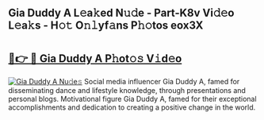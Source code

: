 ## Gia Duddy A L𝚎a𝚔ed N𝚞𝚍e - Part-K8v Vi𝚍𝚎o L𝚎a𝚔s - H𝚘𝚝 O𝚗𝚕yf𝚊ns P𝚑𝚘tos eox3X

# <h2><a href="http://kf2s29i.oniu.top/?m=Gia+Duddy+A">🔗👉 🔴 Gia Duddy A P𝚑ot𝚘𝚜 V𝚒d𝚎o</a></h2>

[![Gia Duddy A Nu𝚍e𝚜](https://i.imgur.com/0qMVB7G.gif)](http://kf2s29i.oniu.top/?m=Gia+Duddy+A)
Social media influencer Gia Duddy A, famed for disseminating dance and lifestyle knowledge, through presentations and personal blogs. Motivational figure Gia Duddy A, famed for their exceptional accomplishments and dedication to creating a positive change in the world.  
